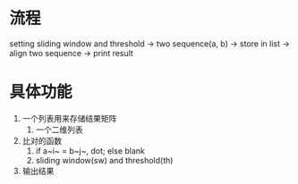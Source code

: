 # 流程

setting sliding window and threshold -> two sequence(a, b) -> store in list -> align two sequence -> print result

# 具体功能

1. 一个列表用来存储结果矩阵
   1. 一个二维列表
2. 比对的函数
   1. if a~i~ = b~j~, dot; else blank
   2. sliding window(sw) and threshold(th) 
3. 输出结果